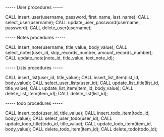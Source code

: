 ----- User procedures -----

CALL insert_user(username, password, first_name, last_name);
CALL select_user(username);
CALL update_user_password(username, password);
CALL delete_user(username);

----- Notes procedures -----

CALL insert_note(username, title_value, body_value);
CALL select_notes(user_id, skip_records_number, amount_records_number);
CALL update_note(note_id, title_value, text_note_id);

----- Lists procedures -----

CALL insert_list(user_id, title_value);
CALL insert_list_item(list_id, body_value);
CALL select_user_lists(user_id);
CALL update_list_title(list_id, title_value);
CALL update_list_item(item_id, body_value);
CALL delete_list_item(item_id);
CALL delete_list(list_id);

----- todo procedures -----

CALL insert_todo(user_id, title_value);
CALL insert_todo_item(todo_id, body_value);
CALL select_user_todo(user_id);
CALL update_todo_title(todo_id, title_value);
CALL update_todo_item(item_id, body_value);
CALL delete_todo_item(item_id);
CALL delete_todo(todo_id);